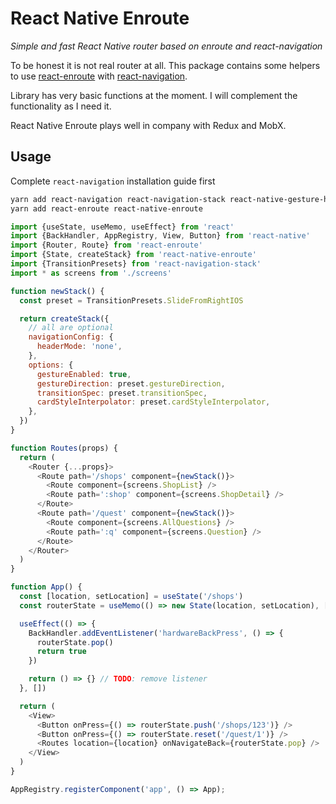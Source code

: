 # React Native Enroute

_Simple and fast React Native router based on enroute and react-navigation_

To be honest it is not real router at all. This package contains some helpers
to use [react-enroute](https://github.com/tj/react-enroute)
with [react-navigation](https://github.com/react-community/react-navigation).

Library has very basic functions at the moment. I will complement the
functionality as I need it.  

React Native Enroute plays well in company with Redux and MobX.

## Usage

Complete `react-navigation` installation guide first

```bash
yarn add react-navigation react-navigation-stack react-native-gesture-handler react-native-screens react-native-reanimated
yarn add react-enroute react-native-enroute
```

```js
import {useState, useMemo, useEffect} from 'react'
import {BackHandler, AppRegistry, View, Button} from 'react-native'
import {Router, Route} from 'react-enroute'
import {State, createStack} from 'react-native-enroute'
import {TransitionPresets} from 'react-navigation-stack'
import * as screens from './screens'

function newStack() {
  const preset = TransitionPresets.SlideFromRightIOS

  return createStack({
    // all are optional
    navigationConfig: {
      headerMode: 'none',
    },
    options: {
      gestureEnabled: true,
      gestureDirection: preset.gestureDirection,
      transitionSpec: preset.transitionSpec,
      cardStyleInterpolator: preset.cardStyleInterpolator,
    },
  })
}

function Routes(props) {
  return (
    <Router {...props}>
      <Route path='/shops' component={newStack()}>
        <Route component={screens.ShopList} />
        <Route path=':shop' component={screens.ShopDetail} />
      </Route>
      <Route path='/quest' component={newStack()}>
        <Route component={screens.AllQuestions} />
        <Route path=':q' component={screens.Question} />
      </Route>
    </Router>
  )
}

function App() {
  const [location, setLocation] = useState('/shops')
  const routerState = useMemo(() => new State(location, setLocation), [])

  useEffect(() => {
    BackHandler.addEventListener('hardwareBackPress', () => {
      routerState.pop()
      return true
    })

    return () => {} // TODO: remove listener
  }, [])

  return (
    <View>
      <Button onPress={() => routerState.push('/shops/123')} />
      <Button onPress={() => routerState.reset('/quest/1')} />
      <Routes location={location} onNavigateBack={routerState.pop} />
    </View>
  )
}

AppRegistry.registerComponent('app', () => App);
```
